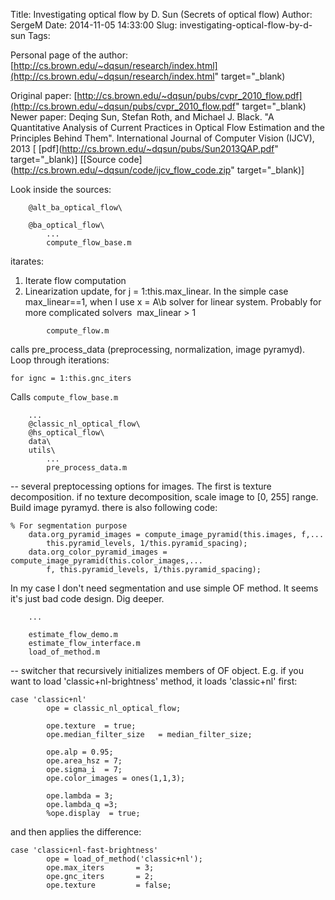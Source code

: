 Title: Investigating optical flow by D. Sun (Secrets of optical flow)
Author: SergeM
Date: 2014-11-05 14:33:00
Slug: investigating-optical-flow-by-d-sun
Tags: 

Personal page of the author:
[http://cs.brown.edu/~dqsun/research/index.html](http://cs.brown.edu/~dqsun/research/index.html" target="_blank)

Original paper: [http://cs.brown.edu/~dqsun/pubs/cvpr_2010_flow.pdf](http://cs.brown.edu/~dqsun/pubs/cvpr_2010_flow.pdf" target="_blank)
Newer paper: Deqing Sun, Stefan Roth, and Michael J. Black. "A Quantitative Analysis of Current Practices in Optical Flow Estimation and the Principles    Behind Them". International Journal of Computer Vision (IJCV), 2013 
[ [pdf](http://cs.brown.edu/~dqsun/pubs/Sun2013QAP.pdf" target="_blank)] [[Source code](http://cs.brown.edu/~dqsun/code/ijcv_flow_code.zip" target="_blank)]

Look inside the sources:

```
    @alt_ba_optical_flow\

    @ba_optical_flow\
        ...
        compute_flow_base.m
```
itarates:
1) Iterate flow computation
2) Linearization update, for j = 1:this.max_linear. In the simple case max_linear==1, when I use x = A\b solver for linear system. Probably for more complicated solvers&nbsp; max_linear > 1

```
        compute_flow.m
```

calls pre_process_data (preprocessing, normalization, image pyramyd).  Loop through iterations: 

```
for ignc = 1:this.gnc_iters   
```

Calls `compute_flow_base.m`  

```
    ...
    @classic_nl_optical_flow\
    @hs_optical_flow\
    data\
    utils\
        ... 
        pre_process_data.m 
```

-- several preptocessing options for images. The first is texture decomposition.  if no texture decomposition, scale image to [0, 255] range. Build image pyramyd. 
there is also following code:  
```
% For segmentation purpose
    data.org_pyramid_images = compute_image_pyramid(this.images, f,...
        this.pyramid_levels, 1/this.pyramid_spacing);
    data.org_color_pyramid_images = compute_image_pyramid(this.color_images,...
        f, this.pyramid_levels, 1/this.pyramid_spacing);

```
In my case I don't need segmentation and use simple OF method. It seems it's just bad code design. Dig deeper. 

```
    ... 

    estimate_flow_demo.m
    estimate_flow_interface.m 
    load_of_method.m
```

-- switcher that recursively initializes members of OF object. E.g. if you want to load 'classic+nl-brightness' method, it loads 'classic+nl' first: 


```
case 'classic+nl'        
        ope = classic_nl_optical_flow;
        
        ope.texture  = true;
        ope.median_filter_size   = median_filter_size;
        
        ope.alp = 0.95;
        ope.area_hsz = 7;
        ope.sigma_i  = 7;
        ope.color_images = ones(1,1,3);
        
        ope.lambda = 3;
        ope.lambda_q =3;
        %ope.display  = true;    
```
and then applies the difference: 
```
case 'classic+nl-fast-brightness'
        ope = load_of_method('classic+nl');        
        ope.max_iters       = 3;
        ope.gnc_iters       = 2;
        ope.texture         = false;
```

